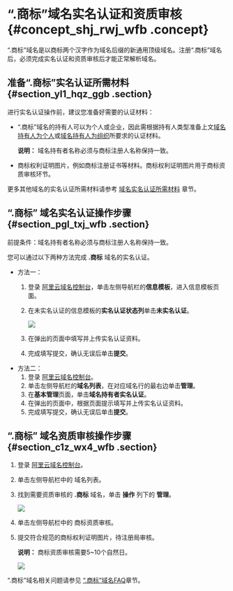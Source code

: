 # “.商标”域名实名认证和资质审核 {#concept_shj_rwj_wfb .concept}

“.商标”域名是以商标两个汉字作为域名后缀的新通用顶级域名。注册“.商标”域名后，必须完成实名认证和资质审核后才能正常解析域名。

## 准备“.商标”实名认证所需材料 {#section_yl1_hqz_ggb .section}

进行实名认证操作前，建议您准备好需要的认证材料：

-   “.商标”域名的持有人可以为个人或企业，因此需根据持有人类型准备上文[域名持有人为个人](cn.zh-CN/域名实名认证/域名实名认证所需资料.md#section_mvq_bzv_12b)或[域名持有人为组织](cn.zh-CN/域名实名认证/域名实名认证所需资料.md#section_osz_pyv_12b)所要求的认证材料。

    **说明：** 域名持有者名称必须与商标注册人名称保持一致。

-   商标权利证明图片，例如商标注册证书等材料。商标权利证明图片用于商标资质审核环节。

更多其他域名的实名认证所需材料请参考 [域名实名认证所需材料](cn.zh-CN/域名实名认证/域名实名认证所需资料.md#) 章节。

## “.商标” 域名实名认证操作步骤 {#section_pgl_txj_wfb .section}

前提条件：域名持有者名称必须与商标注册人名称保持一致。

您可以通过以下两种方法完成 **.商标** 域名的实名认证。

-   方法一：
    1.  登录 [阿里云域名控制台](https://netcn.console.aliyun.com/core/domain/list)，单击左侧导航栏的**信息模板**，进入信息模板页面。
    2.  在未实名认证的信息模板的**实名认证状态列**单击**未实名认证**。

        ![](http://static-aliyun-doc.oss-cn-hangzhou.aliyuncs.com/assets/img/83826/155054269538244_zh-CN.png)

    3.  在弹出的页面中填写并上传实名认证资料。
    4.  完成填写提交，确认无误后单击**提交**。
-   方法二：
    1.  登录 [阿里云域名控制台](https://netcn.console.aliyun.com/core/domain/list)。
    2.  单击左侧导航栏的**域名列表**，在对应域名行的最右边单击**管理**。
    3.  在**基本管理**页面，单击**域名持有者实名认证**。
    4.  在弹出的页面中，根据页面提示填写并上传实名认证资料。
    5.  完成填写提交，确认无误后单击**提交**。

## “.商标” 域名资质审核操作步骤 {#section_c1z_wx4_wfb .section}

1.  登录 [阿里云域名控制台](https://dc.console.aliyun.com/next/index?spm=5176.100251.aliyun_sidebar.aliyun_sidebar_domain.33b44f15Xc05Lj#/domain/list/all-domain)。
2.  单击左侧导航栏中的 域名列表。
3.  找到需要资质审核的 **.商标** 域名，单击 **操作** 列下的 **管理**。

    ![](http://static-aliyun-doc.oss-cn-hangzhou.aliyuncs.com/assets/img/64742/155054269532715_zh-CN.png)

4.  单击左侧导航栏中的 商标资质审核。
5.  提交符合规范的商标权利证明图片，待注册局审核。

    **说明：** 商标资质审核需要5~10个自然日。

    ![](http://static-aliyun-doc.oss-cn-hangzhou.aliyuncs.com/assets/img/64742/155054269532925_zh-CN.png)


“.商标”域名相关问题请参见 [“.商标”域名FAQ](../../../../../cn.zh-CN/常见问题/概念类问题/“.商标”域名FAQ.md#)章节。

